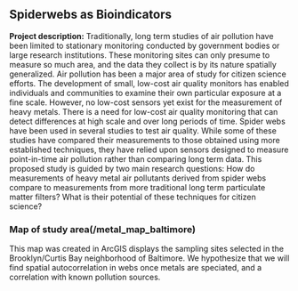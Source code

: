 ## Spiderwebs as Bioindicators

**Project description:** 
Traditionally, long term studies of air pollution have been limited to stationary monitoring conducted by government bodies or large research institutions. These monitoring sites can only presume to measure so much area, and the data they collect is by its nature spatially generalized. Air pollution has been a major area of study for citizen science efforts. The development of small, low-cost air quality monitors has enabled individuals and communities to examine their own particular exposure at a fine scale. However, no low-cost sensors yet exist for the measurement of heavy metals. There is a need for low-cost air quality monitoring that can detect differences at high scale and over long periods of time. Spider webs have been used in several studies to test air quality. While some of these studies have compared their measurements to those obtained using more established techniques, they have relied upon sensors designed to measure point-in-time air pollution rather than comparing long term data. This proposed study is guided by two main research questions: How do measurements of heavy metal air pollutants derived from spider webs compare to measurements from more traditional long term particulate matter filters? What is their potential of these techniques for citizen science? 

### Map of study area(/metal_map_baltimore)

This map was created in ArcGIS displays the sampling sites selected in the Brooklyn/Curtis Bay neighborhood of Baltimore. We hypothesize that we will find spatial autocorrelation in webs once metals are speciated, and a correlation with known pollution sources. 


